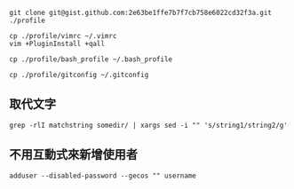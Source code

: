 ```shell
git clone git@gist.github.com:2e63be1ffe7b7f7cb758e6022cd32f3a.git ./profile
```

```shell
cp ./profile/vimrc ~/.vimrc
vim +PluginInstall +qall
```

```shell
cp ./profile/bash_profile ~/.bash_profile
```

```shell
cp ./profile/gitconfig ~/.gitconfig
```

## 取代文字
```shell
grep -rlI matchstring somedir/ | xargs sed -i "" 's/string1/string2/g'
```

## 不用互動式來新增使用者
```shell
adduser --disabled-password --gecos "" username
```

